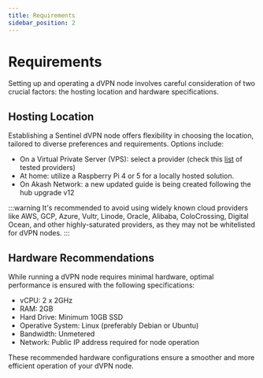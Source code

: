 ```yaml
---
title: Requirements
sidebar_position: 2
---
```


# Requirements

Setting up and operating a dVPN node involves careful consideration of two crucial factors: the hosting location and hardware specifications.

## Hosting Location

Establishing a Sentinel dVPN node offers flexibility in choosing the location, tailored to diverse preferences and requirements. Options include:
- On a Virtual Private Server (VPS): select a provider (check this [list](https://cryptpad.fr/sheet/#/2/sheet/edit/5Exc+RslM-bhp301wGl6i0Ui/) of tested providers)
- At home: utilize a Raspberry Pi 4 or 5 for a locally hosted solution.
- On Akash Network: a new updated guide is being created following the hub upgrade v12

:::warning
It's recommended to avoid using widely known cloud providers like AWS, GCP, Azure, Vultr, Linode, Oracle, Alibaba, ColoCrossing, Digital Ocean, and other highly-saturated providers, as they may not be whitelisted for dVPN nodes.
:::

## Hardware Recommendations

While running a dVPN node requires minimal hardware, optimal performance is ensured with the following specifications:
- vCPU: 2 x 2GHz
- RAM: 2GB
- Hard Drive: Minimum 10GB SSD
- Operative System: Linux (preferably Debian or Ubuntu)
- Bandwidth: Unmetered
- Network: Public IP address required for node operation

These recommended hardware configurations ensure a smoother and more efficient operation of your dVPN node.